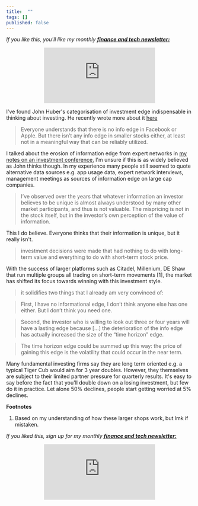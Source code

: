 ```yaml
---
title:  ""  
tags: []
published: false
---
```


*If you like this, you'll like my monthly* ***[finance and tech newsletter:](https://avoidboringpeople.substack.com/ "ABP")***

<style>
      .iframe-container {
        overflow: hidden;        
        padding-top: 50%; <!-- Calculated from the aspect ration of the content (in case of 16:9 it is 9/16= 0.5625) -->
        position: relative;
      }
      .iframe-container iframe { 
         border: 0;
         height: 100%; <!-- Finally, width and height are set to 100% so the iframe takes up 100% of the containers space. -->
         left: 0;
         position: absolute;
         top: 0;
         width: 100%;
         display: block;
         margin: 0 auto; <!-- center image -->
      }
      <!-- 4x3 Aspect Ratio -->
      .iframe-container-4x3 {
        padding-top: 75%;
      }
</style> 

<div class="iframe-container-4x3">
  <p align="center"><iframe src="https://avoidboringpeople.substack.com/embed" frameborder="0" scrolling="no"> </iframe></p>
</div>

I've found John Huber's categorisation of investment edge indispensable in thinking about investing. He recently wrote more about it [here](http://sabercapitalmgt.com/black-edge/ "Edge")

> Everyone understands that there is no info edge in Facebook or Apple. But there isn’t any info edge in smaller stocks either, at least not in a meaningful way that can be reliably utilized. 

I talked about the erosion of information edge from expert networks in [my notes on an investment conference.](https://www.leonlinsx.com/punch-card-2019/ "punch card") I'm unsure if this is as widely believed as John thinks though. In my experience many people still seemed to quote alternative data sources e.g. app usage data, expert network interviews, management meetings as sources of information edge on large cap companies. 

> I’ve observed over the years that whatever information an investor believes to be unique is almost always understood by many other market participants, and thus is not valuable. The mispricing is not in the stock itself, but in the investor’s own perception of the value of information.

This I do believe. Everyone thinks that their information is unique, but it really isn't. 

> investment decisions were made that had nothing to do with long-term value and everything to do with short-term stock price.

With the success of larger platforms such as Citadel, Millenium, DE Shaw that run multiple groups all trading on short-term movements \[1\], the market has shifted its focus towards winning with this investment style. 

> it solidifies two things that I already am very convinced of:

> First, I have no informational edge, I don’t think anyone else has one either. But I don’t think you need one. 

> Second, the investor who is willing to look out three or four years will have a lasting edge because \[...\] the deterioration of the info edge has actually increased the size of the “time horizon” edge.



> The time horizon edge could be summed up this way: the price of gaining this edge is the volatility that could occur in the near term.

Many fundamental investing firms say they are long term oriented e.g. a typical Tiger Cub would aim for 3 year doubles. However, they themselves are subject to their limited partner pressure for quarterly results. It's easy to say before the fact that you'll double down on a losing investment, but few do it in practice. Let alone 50% declines, people start getting worried at 5% declines.

**Footnotes**
1. Based on my understanding of how these larger shops work, but lmk if mistaken. 

*If you liked this, sign up for my monthly* ***[finance and tech newsletter:](https://avoidboringpeople.substack.com/ "ABP")***

<div class="iframe-container-4x3">
  <p align="center"><iframe src="https://avoidboringpeople.substack.com/embed" frameborder="0" scrolling="no"> </iframe></p>
</div>
